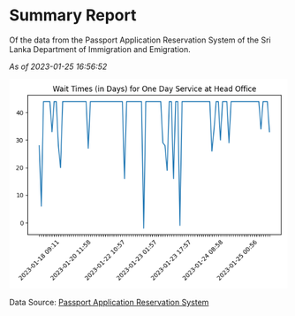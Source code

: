 # Summary Report

Of the data from the Passport Application Reservation System of the Sri Lanka Department of Immigration and Emigration.

*As of 2023-01-25 16:56:52*

![Wait Time Chart](summary.wait_time_chart.png)

Data Source: [Passport Application Reservation System](https://eservices.immigration.gov.lk:8443/appointment/pages/reservationApplication.xhtml)